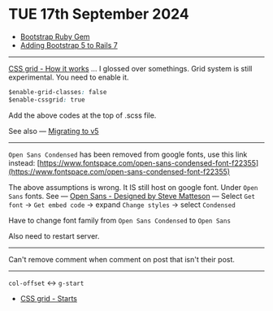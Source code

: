 # TUE 17th September 2024

- [Bootstrap Ruby Gem](https://www.rubydoc.info/gems/bootstrap/5.3.2)
- [Adding Bootstrap 5 to Rails 7](https://medium.com/@rodrigovdb/adding-bootstrap-5-to-rails-7-a7960f3489de)

---

[CSS grid - How it works](https://getbootstrap.com/docs/5.3/layout/css-grid/#how-it-works)
… I glossed over somethings. Grid system is still experimental. You need to enable it.

```css
$enable-grid-classes: false
$enable-cssgrid: true
```

Add the above codes at the top of .scss file.

See also — [Migrating to v5](https://getbootstrap.com/docs/5.3/migration/)

---

`Open Sans Condensed` has been removed from google fonts, use this link instead:
[https://www.fontspace.com/open-sans-condensed-font-f22355](https://www.fontspace.com/open-sans-condensed-font-f22355)

The above assumptions is wrong. It IS still host on google font. Under `Open Sans` fonts.
See — [Open Sans - Designed by Steve Matteson](https://fonts.google.com/specimen/Open+Sans?query=open+sans)
       — Select `Get font` -> `Get embed code` -> expand `Change styles` -> select `Condensed`

Have to change font family from `Open Sans Condensed` to `Open Sans`

Also need to restart server.

---

Can't remove comment when comment on post that isn't their post.

---

`col-offset` <-> `g-start`

- [CSS grid - Starts](https://getbootstrap.com/docs/5.3/layout/css-grid/#starts)
